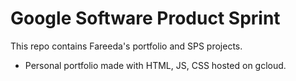 # Google Software Product Sprint

This repo contains Fareeda's portfolio and SPS projects.

- Personal portfolio made with HTML, JS, CSS hosted on gcloud.
